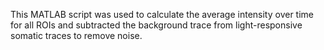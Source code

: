 This MATLAB script was used to calculate the average intensity over time for all ROIs and subtracted the background trace from light-responsive somatic traces to remove noise.
